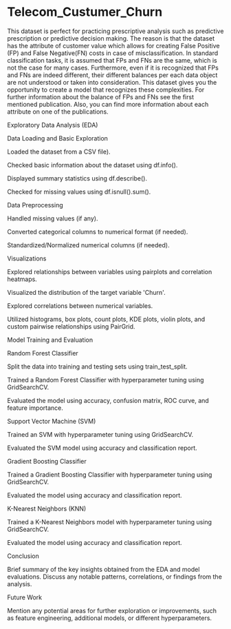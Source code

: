 # Telecom_Custumer_Churn

This dataset is perfect for practicing prescriptive analysis such as predictive prescription or predictive decision making. 
The reason is that the dataset has the attribute of customer value which allows for creating False Positive (FP) and False Negative(FN) costs in case of misclassification.
In standard classification tasks, it is assumed that FPs and FNs are the same, which is not the case for many cases. 
Furthermore, even if it is recognized that FPs and FNs are indeed different, their different balances per each data object are not understood or taken into consideration. 
This dataset gives you the opportunity to create a model that recognizes these complexities. For further information about the balance of FPs and FNs see the first mentioned publication. 
Also, you can find more information about each attribute on one of the publications.

Exploratory Data Analysis (EDA)

Data Loading and Basic Exploration

Loaded the dataset from a CSV file).

Checked basic information about the dataset using df.info().

Displayed summary statistics using df.describe().

Checked for missing values using df.isnull().sum().

Data Preprocessing

Handled missing values (if any).

Converted categorical columns to numerical format (if needed).

Standardized/Normalized numerical columns (if needed).

Visualizations

Explored relationships between variables using pairplots and correlation heatmaps.

Visualized the distribution of the target variable 'Churn'.

Explored correlations between numerical variables.

Utilized histograms, box plots, count plots, KDE plots, violin plots, and custom pairwise relationships using PairGrid.

Model Training and Evaluation

Random Forest Classifier

Split the data into training and testing sets using train_test_split.

Trained a Random Forest Classifier with hyperparameter tuning using GridSearchCV.

Evaluated the model using accuracy, confusion matrix, ROC curve, and feature importance.

Support Vector Machine (SVM)

Trained an SVM with hyperparameter tuning using GridSearchCV.

Evaluated the SVM model using accuracy and classification report.

Gradient Boosting Classifier

Trained a Gradient Boosting Classifier with hyperparameter tuning using GridSearchCV.

Evaluated the model using accuracy and classification report.

K-Nearest Neighbors (KNN)

Trained a K-Nearest Neighbors model with hyperparameter tuning using GridSearchCV.

Evaluated the model using accuracy and classification report.

Conclusion

Brief summary of the key insights obtained from the EDA and model evaluations. Discuss any notable patterns, correlations, or findings from the analysis.

Future Work

Mention any potential areas for further exploration or improvements, such as feature engineering, additional models, or different hyperparameters.
